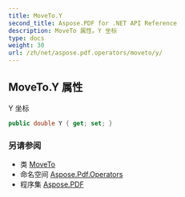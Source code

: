 ```yaml
---
title: MoveTo.Y
second_title: Aspose.PDF for .NET API Reference
description: MoveTo 属性。Y 坐标
type: docs
weight: 30
url: /zh/net/aspose.pdf.operators/moveto/y/
---
```

## MoveTo.Y 属性

Y 坐标

```csharp
public double Y { get; set; }
```

### 另请参阅

* 类 [MoveTo](../)
* 命名空间 [Aspose.Pdf.Operators](../../../aspose.pdf.operators/)
* 程序集 [Aspose.PDF](../../../)